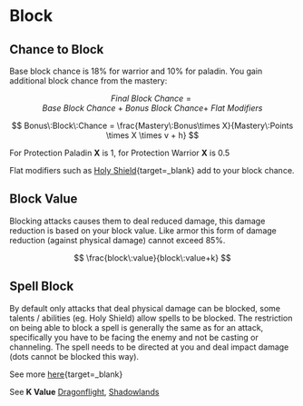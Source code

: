 # Block

## Chance to Block

Base block chance is 18% for warrior and 10% for paladin.
You gain additional block chance from the mastery:

$$
Final\:Block\:Chance = Base\:Block\:Chance\:+\:Bonus\:Block\:Chance+\:Flat\:Modifiers
$$

$$
Bonus\:Block\:Chance = \frac{Mastery\:Bonus\times X}{Mastery\:Points \times X \times v + h}
$$

For Protection Paladin **X** is 1, for Protection Warrior **X** is 0.5

Flat modifiers such as [Holy Shield](https://www.wowhead.com/spell=152261/holy-shield){target=_blank} add to your block chance.


## Block Value
Blocking attacks causes them to deal reduced damage, this damage reduction is based on your block value.
Like armor this form of damage reduction (against physical damage) cannot exceed 85%.

$$
\frac{block\:value}{block\:value+k}
$$

## Spell Block
By default only attacks that deal physical damage can be blocked, some talents / abilities (eg. Holy Shield) allow spells to be blocked. The restriction on being able to block a spell is generally the same as for an attack, specifically you have to be facing the enemy and not be casting or channeling. The spell needs to be directed at you and deal impact damage (dots cannot be blocked this way).

See more [here](https://www.mmo-champion.com/content/10859-Upcoming-Changes-to-the-Spell-Block-Talent-for-Protection-Paladins-and-Warriors){target=_blank}

See **K Value** [Dragonflight](../system/constants-df.md), [Shadowlands](../system/constants-sl.md)
